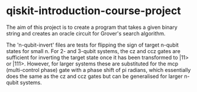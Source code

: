# qiskit-introduction-course-project
The aim of this project is to create a program that takes a given binary string and creates an oracle circuit for Grover's search algorithm.

The 'n-qubit-invert' files are tests for flipping the sign of target n-qubit states for small n. For 2- and 3-qubit systems, the cz and ccz gates are sufficient for inverting the target state once it has been transformed to |11> or |111>. However, for larger systems these are substituted for the mcp (multi-control phase) gate with a phase shift of pi radians, which essentially does the same as the cz and ccz gates but can be generalised for larger n-qubit systems.
